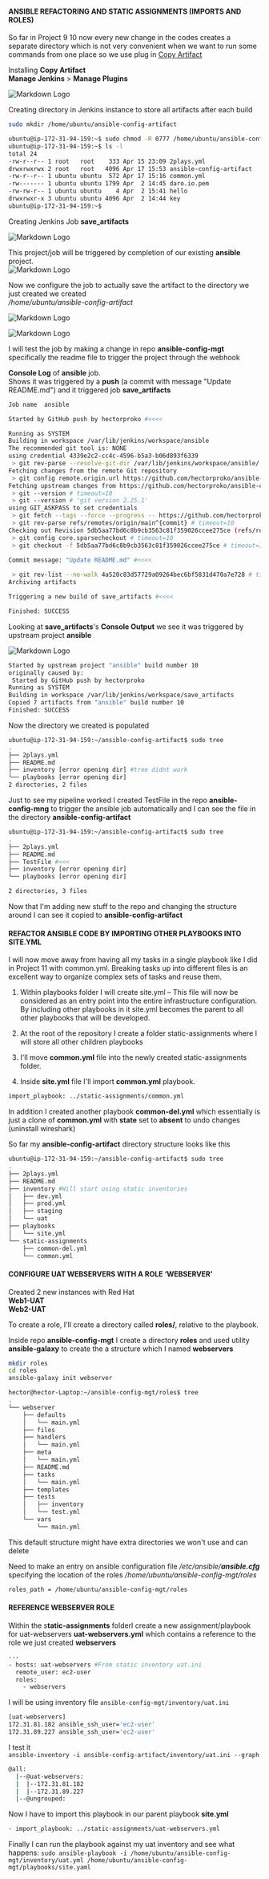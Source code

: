 
#### ANSIBLE REFACTORING AND STATIC ASSIGNMENTS (IMPORTS AND ROLES)
So far in Project 9 10
now every new change in the codes creates a separate directory which is not very convenient when we want to run some commands from one place so we use plug in [Copy Artifact](https://plugins.jenkins.io/copyartifact/)   


Installing **Copy Artifact**  
**Manage Jenkins** >  **Manage Plugins**  

![Markdown Logo](https://raw.githubusercontent.com/hectorproko/ANSIBLE-REFACTORING-ASSIGNMENTS-IMPORTS/main/images/copyArtifact.png)


Creating directory in Jenkins instance to store all artifacts after each build
``` bash
sudo mkdir /home/ubuntu/ansible-config-artifact
```

``` bash
ubuntu@ip-172-31-94-159:~$ sudo chmod -R 0777 /home/ubuntu/ansible-config-artifact	
ubuntu@ip-172-31-94-159:~$ ls -l
total 24
-rw-r--r-- 1 root   root    333 Apr 15 23:09 2plays.yml
drwxrwxrwx 2 root   root   4096 Apr 17 15:53 ansible-config-artifact
-rw-r--r-- 1 ubuntu ubuntu  572 Apr 17 15:16 common.yml
-rw------- 1 ubuntu ubuntu 1799 Apr  2 14:45 daro.io.pem
-rw-rw-r-- 1 ubuntu ubuntu    4 Apr  2 15:41 hello
drwxrwxr-x 3 ubuntu ubuntu 4096 Apr  2 14:44 key
ubuntu@ip-172-31-94-159:~$
```


Creating Jenkins Job **save_artifacts**

![Markdown Logo](https://raw.githubusercontent.com/hectorproko/ANSIBLE-REFACTORING-ASSIGNMENTS-IMPORTS/main/images/itemName.png)


This project/job will be triggered by completion of our existing **ansible** project.   
![Markdown Logo](https://raw.githubusercontent.com/hectorproko/ANSIBLE-REFACTORING-ASSIGNMENTS-IMPORTS/main/images/copy_artifact_trigger.png)


Now we configure the job to actually save the artifact to the directory we just created we created  
_/home/ubuntu/ansible-config-artifact_  

![Markdown Logo](https://raw.githubusercontent.com/hectorproko/ANSIBLE-REFACTORING-ASSIGNMENTS-IMPORTS/main/images/build1.png)

![Markdown Logo](https://raw.githubusercontent.com/hectorproko/ANSIBLE-REFACTORING-ASSIGNMENTS-IMPORTS/main/images/build2.png)

I will test the job by making a change in repo **ansible-config-mgt** specifically the readme file to trigger the project through the webhook

**Console Log** of **ansible** job.  
Shows it was triggered by a **push** (a commit with message "Update README.md") and it triggered job **save_artifacts**
``` bash
Job name  ansible

Started by GitHub push by hectorproko #<<<<

Running as SYSTEM
Building in workspace /var/lib/jenkins/workspace/ansible
The recommended git tool is: NONE
using credential 4339e2c2-cc4c-4596-b5a3-b06d893f6339
 > git rev-parse --resolve-git-dir /var/lib/jenkins/workspace/ansible/.git # timeout=10
Fetching changes from the remote Git repository
 > git config remote.origin.url https://github.com/hectorproko/ansible-config-mgt.git # timeout=10
Fetching upstream changes from https://github.com/hectorproko/ansible-config-mgt.git
 > git --version # timeout=10
 > git --version # 'git version 2.25.1'
using GIT_ASKPASS to set credentials 
 > git fetch --tags --force --progress -- https://github.com/hectorproko/ansible-config-mgt.git +refs/heads/*:refs/remotes/origin/* # timeout=10
 > git rev-parse refs/remotes/origin/main^{commit} # timeout=10
Checking out Revision 5db5aa77bd6c8b9cb3563c81f359026ccee275ce (refs/remotes/origin/main)
 > git config core.sparsecheckout # timeout=10
 > git checkout -f 5db5aa77bd6c8b9cb3563c81f359026ccee275ce # timeout=10

Commit message: "Update README.md" #<<<<
 
 > git rev-list --no-walk 4a520c83d57729a09264bec6bf5831d470a7e728 # timeout=10
Archiving artifacts

Triggering a new build of save_artifacts #<<<<

Finished: SUCCESS
```

Looking at **save_artifacts**'s **Console Output** we see it was triggered by upstream project **ansible**

![Markdown Logo](https://raw.githubusercontent.com/hectorproko/ANSIBLE-REFACTORING-ASSIGNMENTS-IMPORTS/main/images/consoleOutput.png)

``` bash
Started by upstream project "ansible" build number 10	
originally caused by:
 Started by GitHub push by hectorproko
Running as SYSTEM
Building in workspace /var/lib/jenkins/workspace/save_artifacts
Copied 7 artifacts from "ansible" build number 10
Finished: SUCCESS
```

Now the directory we created is populated 
``` bash
ubuntu@ip-172-31-94-159:~/ansible-config-artifact$ sudo tree
.
├── 2plays.yml
├── README.md
├── inventory [error opening dir] #tree didnt work
└── playbooks [error opening dir]
2 directories, 2 files
```

Just to see my pipeline worked I created TestFile in the repo **ansible-config-mng** to trigger the ansible job automatically and I can see the file in the directory **ansible-config-artifact**

``` bash
ubuntu@ip-172-31-94-159:~/ansible-config-artifact$ sudo tree
.
├── 2plays.yml
├── README.md
├── TestFile #<<<
├── inventory [error opening dir]
└── playbooks [error opening dir]

2 directories, 3 files
```

Now that I'm adding new stuff to the repo and changing the structure around I can see it copied to **ansible-config-artifact**

#### REFACTOR ANSIBLE CODE BY IMPORTING OTHER PLAYBOOKS INTO SITE.YML  

I will now move away from having all my tasks in a single playbook like I did in Project 11 with common.yml. Breaking tasks up into different files is an excellent way to organize complex sets of tasks and reuse them.

1. Within playbooks folder I will create site.yml – This file will now be considered as an entry point into the entire infrastructure configuration. By including other playbooks in it site.yml becomes the parent to all other playbooks that will be developed.

2. At the root of the repository I create a folder static-assignments where I will store all other children playbooks
   
3. I'll move **common.yml** file into the newly created static-assignments folder.
 
4. Inside **site.yml** file I'll import **common.yml** playbook.

``` bash
import_playbook: ../static-assignments/common.yml
```
In addition I created another playbook **common-del.yml** which essentially is just a clone of **common.yml** with **state** set to **absent** to undo changes (uninstall wireshark)  

 So far my **ansible-config-artifact** directory structure looks like this  
 
``` bash
ubuntu@ip-172-31-94-159:~/ansible-config-artifact$ sudo tree
.
├── 2plays.yml
├── README.md
├── inventory #Will start using static inventories
│   ├── dev.yml
│   ├── prod.yml
│   ├── staging
│   └── uat
├── playbooks
│   └── site.yml
└── static-assignments
    ├── common-del.yml
    └── common.yml
```


#### CONFIGURE UAT WEBSERVERS WITH A ROLE ‘WEBSERVER’  

Created 2 new instances with Red Hat  
**Web1-UAT**  
**Web2-UAT**  

To create a role, I'll create a directory called **roles/**, relative to the playbook.

Inside repo **ansible-config-mgt** I create a directory **roles**
and used utility **ansible-galaxy** to create the a structure which I named **webservers**

``` bash
mkdir roles
cd roles
ansible-galaxy init webserver
```
``` bash
hector@hector-Laptop:~/ansible-config-mgt/roles$ tree
.
└── webserver
    ├── defaults
    │   └── main.yml
    ├── files
    ├── handlers
    │   └── main.yml
    ├── meta
    │   └── main.yml
    ├── README.md
    ├── tasks
    │   └── main.yml
    ├── templates
    ├── tests
    │   ├── inventory
    │   └── test.yml
    └── vars
        └── main.yml
```
This default structure might have extra directories we won't use and can delete  

Need to make an entry on ansible configuration file _/etc/ansible/**ansible.cfg**_ specifying the location of the roles _/home/ubuntu/ansible-config-mgt/roles_
``` bash
roles_path = /home/ubuntu/ansible-config-mgt/roles
```

#### REFERENCE WEBSERVER ROLE  

Within the s**tatic-assignments** folderI create a new assignment/playbook for uat-webservers **uat-webservers.yml** which contains a reference to the role we just created **webservers**

``` bash
---
- hosts: uat-webservers #From static inventory uat.ini
  remote_user: ec2-user
  roles:
    - webservers
```
I will be using inventory file ``ansible-config-mgt/inventory/uat.ini``  
``` bash
[uat-webservers]
172.31.81.182 ansible_ssh_user='ec2-user'
172.31.89.227 ansible_ssh_user='ec2-user'
```
I test it  
``ansible-inventory -i ansible-config-artifact/inventory/uat.ini --graph``  

``` bash
@all:
  |--@uat-webservers:
  |  |--172.31.81.182
  |  |--172.31.89.227
  |--@ungrouped:
```

Now I have to import this playbook in our parent playbook **site.yml**
``` bash
- import_playbook: ../static-assignments/uat-webservers.yml
```

Finally I can run the playbook against my uat inventory and see what happens:
``sudo ansible-playbook -i /home/ubuntu/ansible-config-mgt/inventory/uat.yml /home/ubuntu/ansible-config-mgt/playbooks/site.yaml``
	

